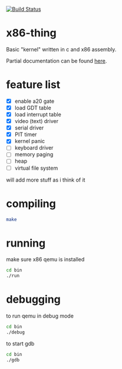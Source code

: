 [![Build Status](https://travis-ci.org/nickgn12/x86-thing.svg)](https://travis-ci.org/nickgn12/x86-thing)

# x86-thing
Basic "kernel" written in c and x86 assembly.

Partial documentation can be found [here](http://nickgn12.github.io/x86-thing/index.html).

# feature list
 - [x] enable a20 gate
 - [x] load GDT table
 - [x] load interrupt table
 - [x] video (text) driver
 - [x] serial driver
 - [x] PIT timer
 - [x] kernel panic
 - [ ] keyboard driver
 - [ ] memory paging
 - [ ] heap
 - [ ] virtual file system

 will add more stuff as i think of it

# compiling
```bash
make
```
# running
make sure x86 qemu is installed

```bash
cd bin
./run
```

# debugging
to run qemu in debug mode

```bash
cd bin
./debug
```

to start gdb

```bash
cd bin
./gdb
```

